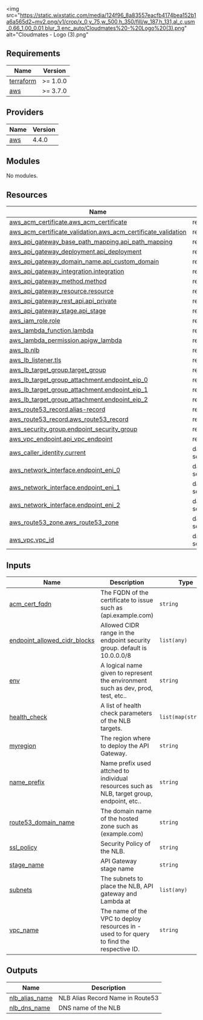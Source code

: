 <img src="https://static.wixstatic.com/media/124f96_8a83557eacfb4174bea152b1a6a565d2~mv2.png/v1/crop/x_0,y_75,w_500,h_350/fill/w_187,h_131,al_c,usm_0.66_1.00_0.01,blur_3,enc_auto/Cloudmates%20-%20Logo%20(3).png" alt="Cloudmates - Logo (3).png"


## Requirements

| Name | Version |
|------|---------|
| <a name="requirement_terraform"></a> [terraform](#requirement\_terraform) | >= 1.0.0 |
| <a name="requirement_aws"></a> [aws](#requirement\_aws) | >= 3.7.0 |

## Providers

| Name | Version |
|------|---------|
| <a name="provider_aws"></a> [aws](#provider\_aws) | 4.4.0 |

## Modules

No modules.

## Resources

| Name | Type |
|------|------|
| [aws_acm_certificate.aws_acm_certificate](https://registry.terraform.io/providers/hashicorp/aws/latest/docs/resources/acm_certificate) | resource |
| [aws_acm_certificate_validation.aws_acm_certificate_validation](https://registry.terraform.io/providers/hashicorp/aws/latest/docs/resources/acm_certificate_validation) | resource |
| [aws_api_gateway_base_path_mapping.api_path_mapping](https://registry.terraform.io/providers/hashicorp/aws/latest/docs/resources/api_gateway_base_path_mapping) | resource |
| [aws_api_gateway_deployment.api_deployment](https://registry.terraform.io/providers/hashicorp/aws/latest/docs/resources/api_gateway_deployment) | resource |
| [aws_api_gateway_domain_name.api_custom_domain](https://registry.terraform.io/providers/hashicorp/aws/latest/docs/resources/api_gateway_domain_name) | resource |
| [aws_api_gateway_integration.integration](https://registry.terraform.io/providers/hashicorp/aws/latest/docs/resources/api_gateway_integration) | resource |
| [aws_api_gateway_method.method](https://registry.terraform.io/providers/hashicorp/aws/latest/docs/resources/api_gateway_method) | resource |
| [aws_api_gateway_resource.resource](https://registry.terraform.io/providers/hashicorp/aws/latest/docs/resources/api_gateway_resource) | resource |
| [aws_api_gateway_rest_api.api_private](https://registry.terraform.io/providers/hashicorp/aws/latest/docs/resources/api_gateway_rest_api) | resource |
| [aws_api_gateway_stage.api_stage](https://registry.terraform.io/providers/hashicorp/aws/latest/docs/resources/api_gateway_stage) | resource |
| [aws_iam_role.role](https://registry.terraform.io/providers/hashicorp/aws/latest/docs/resources/iam_role) | resource |
| [aws_lambda_function.lambda](https://registry.terraform.io/providers/hashicorp/aws/latest/docs/resources/lambda_function) | resource |
| [aws_lambda_permission.apigw_lambda](https://registry.terraform.io/providers/hashicorp/aws/latest/docs/resources/lambda_permission) | resource |
| [aws_lb.nlb](https://registry.terraform.io/providers/hashicorp/aws/latest/docs/resources/lb) | resource |
| [aws_lb_listener.tls](https://registry.terraform.io/providers/hashicorp/aws/latest/docs/resources/lb_listener) | resource |
| [aws_lb_target_group.target_group](https://registry.terraform.io/providers/hashicorp/aws/latest/docs/resources/lb_target_group) | resource |
| [aws_lb_target_group_attachment.endpoint_eip_0](https://registry.terraform.io/providers/hashicorp/aws/latest/docs/resources/lb_target_group_attachment) | resource |
| [aws_lb_target_group_attachment.endpoint_eip_1](https://registry.terraform.io/providers/hashicorp/aws/latest/docs/resources/lb_target_group_attachment) | resource |
| [aws_lb_target_group_attachment.endpoint_eip_2](https://registry.terraform.io/providers/hashicorp/aws/latest/docs/resources/lb_target_group_attachment) | resource |
| [aws_route53_record.alias-record](https://registry.terraform.io/providers/hashicorp/aws/latest/docs/resources/route53_record) | resource |
| [aws_route53_record.aws_route53_record](https://registry.terraform.io/providers/hashicorp/aws/latest/docs/resources/route53_record) | resource |
| [aws_security_group.endpoint_security_group](https://registry.terraform.io/providers/hashicorp/aws/latest/docs/resources/security_group) | resource |
| [aws_vpc_endpoint.api_vpc_endpoint](https://registry.terraform.io/providers/hashicorp/aws/latest/docs/resources/vpc_endpoint) | resource |
| [aws_caller_identity.current](https://registry.terraform.io/providers/hashicorp/aws/latest/docs/data-sources/caller_identity) | data source |
| [aws_network_interface.endpoint_eni_0](https://registry.terraform.io/providers/hashicorp/aws/latest/docs/data-sources/network_interface) | data source |
| [aws_network_interface.endpoint_eni_1](https://registry.terraform.io/providers/hashicorp/aws/latest/docs/data-sources/network_interface) | data source |
| [aws_network_interface.endpoint_eni_2](https://registry.terraform.io/providers/hashicorp/aws/latest/docs/data-sources/network_interface) | data source |
| [aws_route53_zone.aws_route53_zone](https://registry.terraform.io/providers/hashicorp/aws/latest/docs/data-sources/route53_zone) | data source |
| [aws_vpc.vpc_id](https://registry.terraform.io/providers/hashicorp/aws/latest/docs/data-sources/vpc) | data source |

## Inputs

| Name | Description | Type | Default | Required |
|------|-------------|------|---------|:--------:|
| <a name="input_acm_cert_fqdn"></a> [acm\_cert\_fqdn](#input\_acm\_cert\_fqdn) | The FQDN of the certificate to issue such as (api.example.com) | `string` | n/a | yes |
| <a name="input_endpoint_allowed_cidr_blocks"></a> [endpoint\_allowed\_cidr\_blocks](#input\_endpoint\_allowed\_cidr\_blocks) | Allowed CIDR range in the endpoint security group. default is 10.0.0.0/8 | `list(any)` | <pre>[<br>  "10.0.0.0/8"<br>]</pre> | no |
| <a name="input_env"></a> [env](#input\_env) | A logical name given to represent the environment such as dev, prod, test, etc.. | `string` | n/a | yes |
| <a name="input_health_check"></a> [health\_check](#input\_health\_check) | A list of health check parameters of the NLB targets. | `list(map(string))` | `[]` | no |
| <a name="input_myregion"></a> [myregion](#input\_myregion) | The region where to deploy the API Gateway. | `string` | n/a | yes |
| <a name="input_name_prefix"></a> [name\_prefix](#input\_name\_prefix) | Name prefix used attched to individual resources such as NLB, target group, endpoint, etc.. | `string` | `null` | no |
| <a name="input_route53_domain_name"></a> [route53\_domain\_name](#input\_route53\_domain\_name) | The domain name of the hosted zone such as (example.com) | `string` | n/a | yes |
| <a name="input_ssl_policy"></a> [ssl\_policy](#input\_ssl\_policy) | Security Policy of the NLB. | `string` | `"ELBSecurityPolicy-2016-08"` | no |
| <a name="input_stage_name"></a> [stage\_name](#input\_stage\_name) | API Gateway stage name | `string` | n/a | yes |
| <a name="input_subnets"></a> [subnets](#input\_subnets) | The subnets to place the NLB, API gateway and Lambda at | `list(any)` | n/a | yes |
| <a name="input_vpc_name"></a> [vpc\_name](#input\_vpc\_name) | The name of the VPC to deploy resources in - used to for query to find the respective ID. | `string` | n/a | yes |

## Outputs

| Name | Description |
|------|-------------|
| <a name="output_nlb_alias_name"></a> [nlb\_alias\_name](#output\_nlb\_alias\_name) | NLB Alias Record Name in Route53 |
| <a name="output_nlb_dns_name"></a> [nlb\_dns\_name](#output\_nlb\_dns\_name) | DNS name of the NLB |